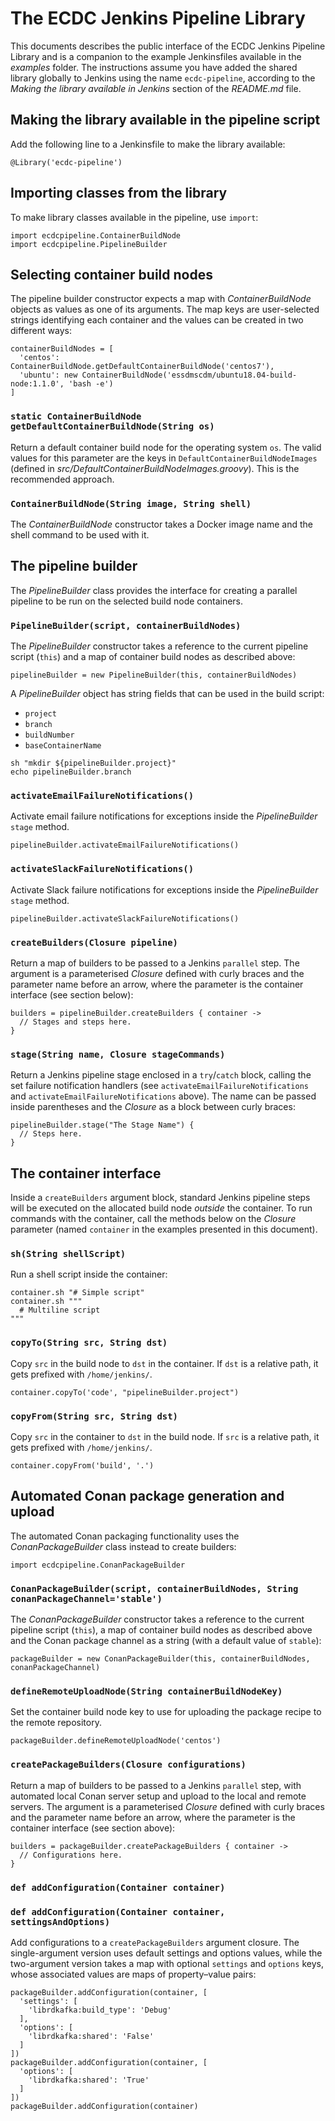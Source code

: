# The ECDC Jenkins Pipeline Library

This documents describes the public interface of the ECDC Jenkins Pipeline Library and is a companion to the example Jenkinsfiles available in the *examples* folder. The instructions assume you have added the shared library globally to Jenkins using the name `ecdc-pipeline`, according to the *Making the library available in Jenkins* section of the *README.md* file.


## Making the library available in the pipeline script

Add the following line to a Jenkinsfile to make the library available:

```
@Library('ecdc-pipeline')
```

## Importing classes from the library

To make library classes available in the pipeline, use `import`:

```
import ecdcpipeline.ContainerBuildNode
import ecdcpipeline.PipelineBuilder
```


## Selecting container build nodes

The pipeline builder constructor expects a map with *ContainerBuildNode* objects as values as one of its arguments. The map keys are user-selected strings identifying each container and the values can be created in two different ways:

```
containerBuildNodes = [
  'centos': ContainerBuildNode.getDefaultContainerBuildNode('centos7'),
  'ubuntu': new ContainerBuildNode('essdmscdm/ubuntu18.04-build-node:1.1.0', 'bash -e')
]
```

### `static ContainerBuildNode getDefaultContainerBuildNode(String os)`

Return a default container build node for the operating system `os`. The valid values for this parameter are the keys in `DefaultContainerBuildNodeImages` (defined in *src/DefaultContainerBuildNodeImages.groovy*). This is the recommended approach.

### `ContainerBuildNode(String image, String shell)`

The *ContainerBuildNode* constructor takes a Docker image name and the shell command to be used with it.


## The pipeline builder

The *PipelineBuilder* class provides the interface for creating a parallel pipeline to be run on the selected build node containers.

### `PipelineBuilder(script, containerBuildNodes)`

The *PipelineBuilder* constructor takes a reference to the current pipeline script (`this`) and a map of container build nodes as described above:

```
pipelineBuilder = new PipelineBuilder(this, containerBuildNodes)
```

A *PipelineBuilder* object has string fields that can be used in the build script:

* `project`
* `branch`
* `buildNumber`
* `baseContainerName`

```
sh "mkdir ${pipelineBuilder.project}"
echo pipelineBuilder.branch
```

### `activateEmailFailureNotifications()`

Activate email failure notifications for exceptions inside the *PipelineBuilder* `stage` method.

```
pipelineBuilder.activateEmailFailureNotifications()
```

### `activateSlackFailureNotifications()`

Activate Slack failure notifications for exceptions inside the *PipelineBuilder* `stage` method.

```
pipelineBuilder.activateSlackFailureNotifications()
```

### `createBuilders(Closure pipeline)`

Return a map of builders to be passed to a Jenkins `parallel` step. The argument is a parameterised *Closure* defined with curly braces and the parameter name before an arrow, where the parameter is the container interface (see section below):

```
builders = pipelineBuilder.createBuilders { container ->
  // Stages and steps here.
}
```

### `stage(String name, Closure stageCommands)`

Return a Jenkins pipeline stage enclosed in a `try`/`catch` block, calling the set failure notification handlers (see `activateEmailFailureNotifications` and `activateEmailFailureNotifications` above). The name can be passed inside parentheses and the *Closure* as a block between curly braces:

```
pipelineBuilder.stage("The Stage Name") {
  // Steps here.
}
```


## The container interface

Inside a `createBuilders` argument block, standard Jenkins pipeline steps will be executed on the allocated build node *outside* the container. To run commands with the container, call the methods below on the *Closure* parameter (named `container` in the examples presented in this document).

### `sh(String shellScript)`

Run a shell script inside the container:

```
container.sh "# Simple script"
container.sh """
  # Multiline script
"""
```

### `copyTo(String src, String dst)`

Copy `src` in the build node to `dst` in the container. If `dst` is a relative path, it gets prefixed with `/home/jenkins/`.

```
container.copyTo('code', "pipelineBuilder.project")
```

### `copyFrom(String src, String dst)`

Copy `src` in the container to `dst` in the build node. If `src` is a relative path, it gets prefixed with `/home/jenkins/`.

```
container.copyFrom('build', '.')
```


## Automated Conan package generation and upload

The automated Conan packaging functionality uses the *ConanPackageBuilder* class instead to create builders:

```
import ecdcpipeline.ConanPackageBuilder
```

### `ConanPackageBuilder(script, containerBuildNodes, String conanPackageChannel='stable')`

The *ConanPackageBuilder* constructor takes a reference to the current pipeline script (`this`), a map of container build nodes as described above and the Conan package channel as a string (with a default value of `stable`):

```
packageBuilder = new ConanPackageBuilder(this, containerBuildNodes, conanPackageChannel)
```

### `defineRemoteUploadNode(String containerBuildNodeKey)`

Set the container build node key to use for uploading the package recipe to the remote repository.

```
packageBuilder.defineRemoteUploadNode('centos')
```

### `createPackageBuilders(Closure configurations)`

Return a map of builders to be passed to a Jenkins `parallel` step, with automated local Conan server setup and upload to the local and remote servers. The argument is a parameterised *Closure* defined with curly braces and the parameter name before an arrow, where the parameter is the container interface (see section above):

```
builders = packageBuilder.createPackageBuilders { container ->
  // Configurations here.
}
```

### `def addConfiguration(Container container)`
### `def addConfiguration(Container container, settingsAndOptions)`

Add configurations to a `createPackageBuilders` argument closure. The single-argument version uses default settings and options values, while the two-argument version takes a map with optional `settings` and `options` keys, whose associated values are maps of property–value pairs:

```
packageBuilder.addConfiguration(container, [
  'settings': [
    'librdkafka:build_type': 'Debug'
  ],
  'options': [
    'librdkafka:shared': 'False'
  ]
])
packageBuilder.addConfiguration(container, [
  'options': [
    'librdkafka:shared': 'True'
  ]
])
packageBuilder.addConfiguration(container)
```
